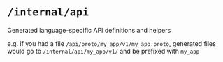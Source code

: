 # `/internal/api`

Generated language-specific API definitions and helpers

e.g. if you had a file `/api/proto/my_app/v1/my_app.proto`, generated files would go to `/internal/api/my_app/v1/` and be prefixed with `my_app`